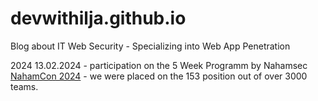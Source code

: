 # devwithilja.github.io
Blog about IT Web Security - Specializing into Web App Penetration

2024
 13.02.2024 -
  participation on the 5 Week Programm by Nahamsec
  [NahamCon 2024](https://github.com/devwithilja/devwithilja.github.io/blob/main/2024/NahamCon_2024_images/NahamCon-CTF.png) -  we were placed on the 153 position out of over 3000 teams.
